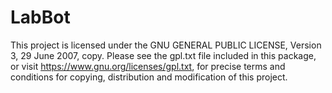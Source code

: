 # LabBot

This project is licensed under the GNU GENERAL PUBLIC LICENSE, Version 3, 29 June 2007, copy. Please see the gpl.txt file included in this package, or visit https://www.gnu.org/licenses/gpl.txt, for precise terms and conditions for copying, distribution and
modification of this project.

